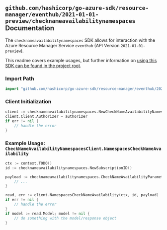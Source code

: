 
## `github.com/hashicorp/go-azure-sdk/resource-manager/eventhub/2021-01-01-preview/checknameavailabilitynamespaces` Documentation

The `checknameavailabilitynamespaces` SDK allows for interaction with the Azure Resource Manager Service `eventhub` (API Version `2021-01-01-preview`).

This readme covers example usages, but further information on [using this SDK can be found in the project root](https://github.com/hashicorp/go-azure-sdk/tree/main/docs).

### Import Path

```go
import "github.com/hashicorp/go-azure-sdk/resource-manager/eventhub/2021-01-01-preview/checknameavailabilitynamespaces"
```


### Client Initialization

```go
client := checknameavailabilitynamespaces.NewCheckNameAvailabilityNamespacesClientWithBaseURI("https://management.azure.com")
client.Client.Authorizer = authorizer
if err != nil {
	// handle the error
}
```


### Example Usage: `CheckNameAvailabilityNamespacesClient.NamespacesCheckNameAvailability`

```go
ctx := context.TODO()
id := checknameavailabilitynamespaces.NewSubscriptionID()

payload := checknameavailabilitynamespaces.CheckNameAvailabilityParameter{
	// ...
}

read, err := client.NamespacesCheckNameAvailability(ctx, id, payload)
if err != nil {
	// handle the error
}
if model := read.Model; model != nil {
	// do something with the model/response object
}
```
